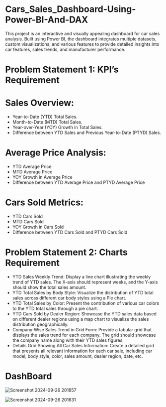 # Cars_Sales_Dashboard-Using-Power-BI-And-DAX
This project is an interactive and visually appealing dashboard for car sales analysis. Built using Power BI, the dashboard integrates multiple datasets, custom visualizations, and various features to provide detailed insights into car features, sales trends, and manufacturer performance.

# Problem Statement 1: KPI’s Requirement
# Sales Overview:
* Year-to-Date (YTD) Total Sales.
* Month-to-Date (MTD) Total Sales.
* Year-over-Year (YOY) Growth in Total Sales.
* Difference between YTD Sales and Previous Year-to-Date (PTYD) Sales.

# Average Price Analysis:
* YTD Average Price
* MTD Average Price
* YOY Growth in Average Price
* Difference between YTD Average Price and PTYD Average Price

# Cars Sold Metrics:
* YTD Cars Sold
* MTD Cars Sold
* YOY Growth in Cars Sold
* Difference between YTD Cars Sold and PTYD Cars Sold

# Problem Statement 2: Charts Requirement
* YTD Sales Weekly Trend: Display a line chart illustrating the weekly trend of YTD sales. The X-axis should represent weeks, and the Y-axis should show the total sales amount.
* YTD Total Sales by Body Style: Visualize the distribution of YTD total sales across different car body styles using a Pie chart.
* YTD Total Sales by Color: Present the contribution of various car colors to the YTD total sales through a pie chart.
* YTD Cars Sold by Dealer Region: Showcase the YTD sales data based on different dealer regions using a map chart to visualize the sales distribution geographically.
* Company-Wise Sales Trend in Grid Form: Provide a tabular grid that displays the sales trend for each company. The grid should showcase the company name along with their YTD sales figures.
* Details Grid Showing All Car Sales Information: Create a detailed grid that presents all relevant information for each car sale, including car model, body style, color, sales amount, dealer region, date, etc.

# DashBoard

![Screenshot 2024-09-26 201857](https://github.com/user-attachments/assets/13cef19d-de3d-4852-84c9-2ef36851afef)

![Screenshot 2024-09-26 201631](https://github.com/user-attachments/assets/20ff84c6-1e6f-46f4-86c3-8827414cea7e)

